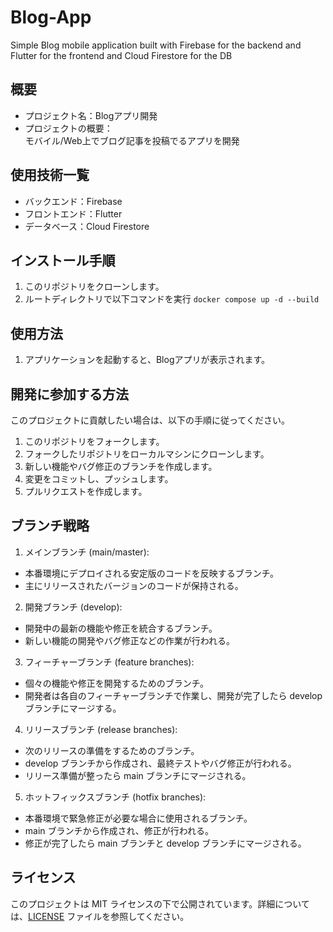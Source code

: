 # Blog-App
Simple Blog mobile application built with Firebase for the backend and Flutter for the frontend and Cloud Firestore for the DB

## 概要
* プロジェクト名：Blogアプリ開発
* プロジェクトの概要：  
  モバイル/Web上でブログ記事を投稿でるアプリを開発

## 使用技術一覧
- バックエンド：Firebase
- フロントエンド：Flutter
- データベース：Cloud Firestore

## インストール手順
1. このリポジトリをクローンします。
2. ルートディレクトリで以下コマンドを実行
` docker compose up -d --build `


## 使用方法

1. アプリケーションを起動すると、Blogアプリが表示されます。


## 開発に参加する方法

このプロジェクトに貢献したい場合は、以下の手順に従ってください。

1. このリポジトリをフォークします。
2. フォークしたリポジトリをローカルマシンにクローンします。
3. 新しい機能やバグ修正のブランチを作成します。
4. 変更をコミットし、プッシュします。
5. プルリクエストを作成します。

## ブランチ戦略

1. メインブランチ (main/master):
- 本番環境にデプロイされる安定版のコードを反映するブランチ。
- 主にリリースされたバージョンのコードが保持される。
2. 開発ブランチ (develop):
- 開発中の最新の機能や修正を統合するブランチ。
- 新しい機能の開発やバグ修正などの作業が行われる。
3. フィーチャーブランチ (feature branches):
- 個々の機能や修正を開発するためのブランチ。
- 開発者は各自のフィーチャーブランチで作業し、開発が完了したら develop ブランチにマージする。
4. リリースブランチ (release branches):
- 次のリリースの準備をするためのブランチ。
- develop ブランチから作成され、最終テストやバグ修正が行われる。
- リリース準備が整ったら main ブランチにマージされる。
5. ホットフィックスブランチ (hotfix branches):
- 本番環境で緊急修正が必要な場合に使用されるブランチ。
- main ブランチから作成され、修正が行われる。
- 修正が完了したら main ブランチと develop ブランチにマージされる。

## ライセンス

このプロジェクトは MIT ライセンスの下で公開されています。詳細については、[LICENSE](LICENSE) ファイルを参照してください。

